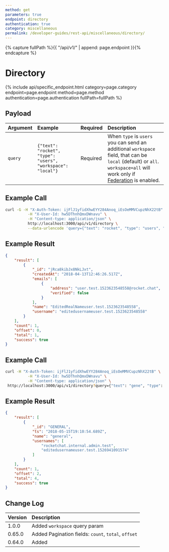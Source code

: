 ```yaml
---
method: get
parameters: true
endpoint: directory
authentication: true
category: miscellaneous
permalink: /developer-guides/rest-api/miscellaneous/directory/
--- 
```


{% capture fullPath %}{{ "/api/v1/" | append: page.endpoint }}{% endcapture %}

# Directory

{% include api/specific_endpoint.html category=page.category endpoint=page.endpoint method=page.method authentication=page.authentication fullPath=fullPath %}

<!-- A method, that searches by users or channels on all users and channels available on server.
It supports the [Offset, Count, and Sort Query Parameters](../../offset-and-count-and-sort-info/)
along with [Query and Fields Query Parameters](../../query-and-fields-info/).

| URL | Requires Auth | HTTP Method |
| :--- | :--- | :--- |
| `/api/v1/directory` | `yes` | `GET` | -->

## Payload

| Argument | Example | Required | Description |
| :--- | :--- | :--- | :--- |
| `query` | `{"text": "rocket", "type": "users", "workspace": "local"}` | Required | When `type` is `users` you can send an additional `workspace` field, that can be `local` (default) or `all`. `workspace=all` will work only if [Federation](../../../../administrator-guides/federation) is enabled. |

## Example Call

```bash
curl -G -H "X-Auth-Token: ijFlJ1yfidXhwEYY284Anoq_iEsOeMMVCupzNhX22tB" \
          -H "X-User-Id: hw5DThnhQmxDWnavu" \
          -H "Content-type: application/json" \
          http://localhost:3000/api/v1/directory \
          --data-urlencode 'query={"text": "rocket", "type": "users", "workspace": "local"}'
```

## Example Result

```json
{
    "result": [
        {
            "_id": "jRca8kibJx8NkLJxt",
            "createdAt": "2018-04-13T12:46:26.517Z",
            "emails": [
                {
                    "address": "user.test.1523623548558@rocket.chat",
                    "verified": false
                }
            ],
            "name": "EditedRealNameuser.test.1523623548558",
            "username": "editedusernameuser.test.1523623548558"
        }
    ],
    "count": 1,
    "offset": 0,
    "total": 1,
    "success": true
}
```

## Example Call

```bash
curl -H "X-Auth-Token: ijFlJ1yfidXhwEYY284Anoq_iEsOeMMVCupzNhX22tB" \
          -H "X-User-Id: hw5DThnhQmxDWnavu" \
          -H "Content-type: application/json" \
 http://localhost:3000/api/v1/directory?query={"text": "gene", "type": "channels"}&count=1&offset=2
```

## Example Result

```json
{
    "result": [
        {
            "_id": "GENERAL",
            "ts": "2018-05-15T19:10:54.689Z",
            "name": "general",
            "usernames": [
                "rocketchat.internal.admin.test",
                "editedusernameuser.test.1526941091574"
            ]
        }
    ],
    "count": 1,
    "offset": 2,
    "total": 4,
    "success": true
}
```

## Change Log

| Version | Description |
| :--- | :--- |
| 1.0.0 | Added `workspace` query param |
| 0.65.0 | Added Pagination fields: `count`, `total`, `offset` |
| 0.64.0 | Added |
